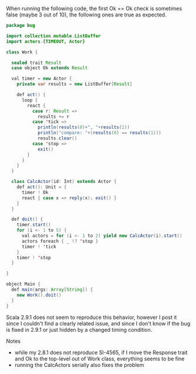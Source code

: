 When running the following code, the first Ok == Ok check is sometimes false (maybe 3 out of 10), the following ones are true as expected.

```java
package bug

import collection.mutable.ListBuffer
import actors.{TIMEOUT, Actor}

class Work {

  sealed trait Result
  case object Ok extends Result

  val timer = new Actor {
    private var results = new ListBuffer[Result]

    def act() {
      loop {
        react {
          case r: Result =>
            results += r
          case 'tick =>
            println(results(0)+", "+results(1))
            println("compare: "+(results(0) == results(1)))
            results.clear()
          case 'stop =>
            exit()
        }
      }
    }
  }

  class CalcActor(id: Int) extends Actor {
    def act(): Unit = {
      timer ! Ok
      react { case x => reply(x); exit() }
    }
  }

  def doit() {
    timer.start()
    for (i <- 1 to 5) {
      val actors = for (i <- 1 to 2) yield new CalcActor(i).start()
      actors foreach { _ !? 'stop }
      timer ! 'tick
    }
    timer ! 'stop
  }

}

object Main {
  def main(args: Array[String]) {
    new Work().doit()
  }
}
```

Scala 2.9.1 does not seem to reproduce this behavior, however I post it since I couldn't find a clearly related issue, and since I don't know if the bug is fixed in 2.9.1 or just hidden by a changed timing condition.

Notes 
 * while my 2.8.1 does not reproduce SI-4565, if I move the Response trait and Ok to the top-level out of Work class, everything seems to be fine
 * running the CalcActors serially also fixes the problem

 
